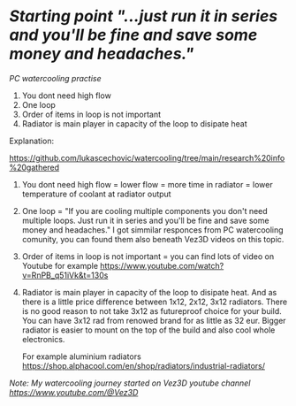# *Starting point "...just run it in series and you'll be fine and save some money and headaches."*
*PC watercooling practise*

1. You dont need high flow
2. One loop
3. Order of items in loop is not important
4. Radiator is main player in capacity of the loop to disipate heat

Explanation:

https://github.com/lukascechovic/watercooling/tree/main/research%20info%20gathered

1. You dont need high flow = lower flow = more time in radiator = lower temperature of coolant at radiator output
2. One loop = "If you are cooling multiple components you don't need multiple loops. Just run it in series and you'll be fine and save some money and headaches." I got simmilar responces from PC watercooling comunity, you can found them also beneath Vez3D videos on this topic.
3. Order of items in loop is not important = you can find lots of video on Youtube for example https://www.youtube.com/watch?v=RnPB_q51iVk&t=130s
4. Radiator is main player in capacity of the loop to disipate heat. And as there is a little price difference between 1x12, 2x12, 3x12 radiators. There is no good reason to not take 3x12 as futureproof choice for your build. You can have 3x12 rad from renowed brand for as little as 32 eur. Bigger radiator is easier to mount on the top of the build and also cool whole electronics.
   
   For example aluminium radiators https://shop.alphacool.com/en/shop/radiators/industrial-radiators/

*Note: My watercooling journey started on Vez3D youtube channel https://www.youtube.com/@Vez3D*

   
